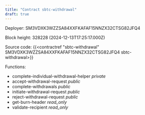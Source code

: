 ```yaml
---
title: "Contract sbtc-withdrawal"
draft: true
---
```

Deployer: SM3VDXK3WZZSA84XXFKAFAF15NNZX32CTSG82JFQ4


 



Block height: 328228 (2024-12-13T17:25:17.000Z)

Source code: {{<contractref "sbtc-withdrawal" SM3VDXK3WZZSA84XXFKAFAF15NNZX32CTSG82JFQ4 sbtc-withdrawal>}}

Functions:

* complete-individual-withdrawal-helper _private_
* accept-withdrawal-request _public_
* complete-withdrawals _public_
* initiate-withdrawal-request _public_
* reject-withdrawal-request _public_
* get-burn-header _read_only_
* validate-recipient _read_only_

